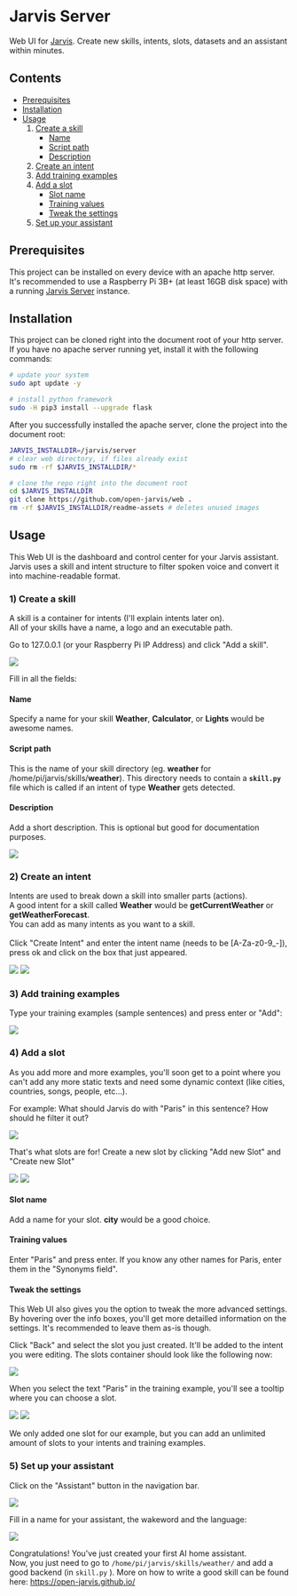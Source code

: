 # Jarvis Server

Web UI for <a href="https://github.com/open-jarvis/jarvis">Jarvis</a>. Create new skills, intents, slots, datasets and an assistant within minutes.

## Contents

* [Prerequisites](#prerequisites)
* [Installation](#installation)
* [Usage](#usage)
	1. [Create a skill](#1-create-a-skill)
    	* [Name](#name)
    	* [Script path](#script-path)
    	* [Description](#description)
	2. [Create an intent](#2-create-an-intent)
	3. [Add training examples](#3-add-training-examples)
	4. [Add a slot](#4-add-a-slot)
    	* [Slot name](#slot-name)
    	* [Training values](#training-values)
    	* [Tweak the settings](#tweak-the-settings)
	5. [Set up your assistant](#5-set-up-your-assistant)

## Prerequisites

This project can be installed on every device with an apache http server.  
It's recommended to use a Raspberry Pi 3B+ (at least 16GB disk space) with a running <a href="https://github.com/open-jarvis/server">Jarvis Server</a> instance.

## Installation

This project can be cloned right into the document root of your http server.  
If you have no apache server running yet, install it with the following commands:

``` bash
# update your system
sudo apt update -y

# install python framework
sudo -H pip3 install --upgrade flask
```

After you successfully installed the apache server, clone the project into the document root:

``` bash
JARVIS_INSTALLDIR=/jarvis/server
# clear web directory, if files already exist
sudo rm -rf $JARVIS_INSTALLDIR/*

# clone the repo right into the document root
cd $JARVIS_INSTALLDIR
git clone https://github.com/open-jarvis/web .
rm -rf $JARVIS_INSTALLDIR/readme-assets # deletes unused images
```

## Usage

This Web UI is the dashboard and control center for your Jarvis assistant.
Jarvis uses a skill and intent structure to filter spoken voice and convert it into machine-readable format.  

### 1) Create a skill  

A skill is a container for intents (I'll explain intents later on).  
All of your skills have a name, a logo and an executable path.

Go to 127.0.0.1 (or your Raspberry Pi IP Address) and click "Add a skill".

<img src="./readme-assets/new-skill.png">

Fill in all the fields:

#### Name

Specify a name for your skill <b>Weather</b>, <b>Calculator</b>, or <b>Lights</b> would be awesome names.

#### Script path

This is the name of your skill directory (eg. <b>weather</b> for /home/pi/jarvis/skills/<b>weather</b>). This directory needs to contain a <b> `skill.py` </b> file which is called if an intent of type <b>Weather</b> gets detected.

#### Description

Add a short description. This is optional but good for documentation purposes.

<img src="./readme-assets/add-a-skill.png">

### 2) Create an intent

Intents are used to break down a skill into smaller parts (actions).  
A good intent for a skill called <b>Weather</b> would be <b>getCurrentWeather</b> or <b>getWeatherForecast</b>.  
You can add as many intents as you want to a skill.  
<br>
Click "Create Intent" and enter the intent name (needs to be [A-Za-z0-9_-]), press ok and click on the box that just appeared.

<img src="./readme-assets/add-an-intent.png">
<img src="./readme-assets/intent-name.png">

### 3) Add training examples

Type your training examples (sample sentences) and press enter or "Add":

<img src="./readme-assets/training-examples.png">

### 4) Add a slot

As you add more and more examples, you'll soon get to a point where you can't add any more static texts and need some dynamic context (like cities, countries, songs, people, etc...).

For example: What should Jarvis do with "Paris" in this sentence? How should he filter it out?

<img src="./readme-assets/training-example-empty-slot.png">

That's what slots are for! Create a new slot by clicking "Add new Slot" and "Create new Slot"

<img src="./readme-assets/slots.png">
<img src="./readme-assets/create-new-slot.png">

#### Slot name

Add a name for your slot. <b>city</b> would be a good choice.

#### Training values

Enter "Paris" and press enter. If you know any other names for Paris, enter them in the "Synonyms field".

#### Tweak the settings

This Web UI also gives you the option to tweak the more advanced settings.  
By hovering over the info boxes, you'll get more detailled information on the settings. It's recommended to leave them as-is though.
  
Click "Back" and select the slot you just created. It'll be added to the intent you were editing. The slots container should look like the following now:

<img src="./readme-assets/intent-slots.png">

When you select the text "Paris" in the training example, you'll see a tooltip where you can choose a slot.

<img src="./readme-assets/add-slot-to-training-example.png">
<img src="./readme-assets/add-slot-to-training-example-after.png">

We only added one slot for our example, but you can add an unlimited amount of slots to your intents and training examples.

### 5) Set up your assistant

Click on the "Assistant" button in the navigation bar.

<img src="./readme-assets/assistant-nav.png">

Fill in a name for your assistant, the wakeword and the language:

<img src="./readme-assets/assistant.png">

Congratulations! You've just created your first AI home assistant.  
Now, you just need to go to `/home/pi/jarvis/skills/weather/` and add a good backend (in `skill.py` ). More on how to write a good skill can be found here: <a href="https://open-jarvis.github.io/">https://open-jarvis.github.io/</a>
